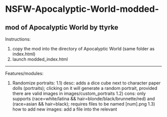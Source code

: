 # NSFW-Apocalyptic-World-modded-
mod of Apocalyptic World by ttyrke
---------------------------------
Instructions:
1) copy the mod into the directory of Apocalyptic World (same folder as index.html)
2) launch modded_index.html
---------------------------------
Features/modules:
1) Randomize portraits:
1.1) desc: adds a dice cube next to character paper dolls (portraits); clicking on it will generate a random portrait, provided there are valid images in images/custom_portraits
1.2) cons: only supports (race=white/latina && hair=blonde/black/brunnette/red) and (race=asian && hair=black); requires files to be named [num].png
1.3) how to add new images: add a file into the relevant 
